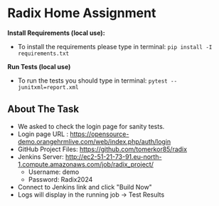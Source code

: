 
# Radix Home Assignment

**Install Requirements (local use):** 

* To install the requirements please type in terminal: `pip install -I requirements.txt`

**Run Tests (local use)**
* To run the tests you should type in terminal: `pytest --junitxml=report.xml`

## **About The Task** 

- We asked to check the login page for sanity tests.
- Login page URL : https://opensource-demo.orangehrmlive.com/web/index.php/auth/login
- GitHub Project Files: https://github.com/tomerkor85/radix
- Jenkins Server: http://ec2-51-21-73-91.eu-north-1.compute.amazonaws.com/job/radix_project/
  - Username: demo
  - Password: Radix2024
- Connect to Jenkins link and click "Build Now"
- Logs will display in the running job -> Test Results

